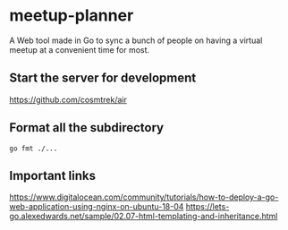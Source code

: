 # meetup-planner
A Web tool made in Go to sync a bunch of people on having a virtual meetup at a convenient time for most.

## Start the server for development
https://github.com/cosmtrek/air

## Format all the subdirectory
```
go fmt ./...
```

## Important links
https://www.digitalocean.com/community/tutorials/how-to-deploy-a-go-web-application-using-nginx-on-ubuntu-18-04
https://lets-go.alexedwards.net/sample/02.07-html-templating-and-inheritance.html